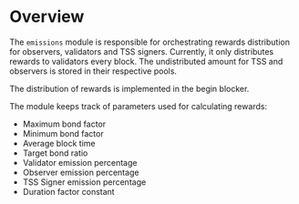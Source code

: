 # Overview

The `emissions` module is responsible for orchestrating rewards distribution for
observers, validators and TSS signers. Currently, it only distributes rewards to
validators every block. The undistributed amount for TSS and observers is stored
in their respective pools.

The distribution of rewards is implemented in the begin blocker.

The module keeps track of parameters used for calculating rewards:

- Maximum bond factor
- Minimum bond factor
- Average block time
- Target bond ratio
- Validator emission percentage
- Observer emission percentage
- TSS Signer emission percentage
- Duration factor constant
